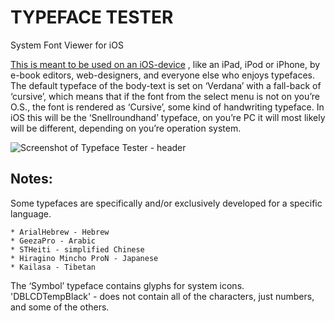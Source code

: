 TYPEFACE TESTER
===============

System Font Viewer for iOS

[This is meant to be used on an iOS-device](http://atelierbram.github.com/typeface-tester/ "typeface-tester,  System Font Viewer - for iOS ") , like an iPad, iPod or iPhone, by e-book editors, web-designers, and everyone else who enjoys typefaces.    
The default typeface of the body-text is set on ‘Verdana’ with a fall-back of ‘cursive’, which means that if the font from the select menu is not on you’re O.S., the font is rendered as ‘Cursive’, some kind of handwriting typeface. In iOS this will be the ‘Snellroundhand’ typeface, on you’re PC it will most likely will be different, depending on you’re operation system.

![Screenshot of Typeface Tester - header](https://lh4.googleusercontent.com/-Iuv5-RC1zC4/UIRzD1SI-MI/AAAAAAAAAM8/Y8SmIBTQR38/s800/TT-screenshot-AmericanTypewriter-400x400.png)

Notes:
------

Some typefaces are specifically and/or exclusively developed for a specific language. 

	* ArialHebrew - Hebrew
	* GeezaPro - Arabic
	* STHeiti - simplified Chinese
	* Hiragino Mincho ProN - Japanese
	* Kailasa - Tibetan

The ‘Symbol’ typeface contains glyphs for system icons.
'DBLCDTempBlack' -  does not contain all of the characters, just numbers, and some of the others.

